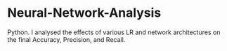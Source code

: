 # Neural-Network-Analysis
Python. I analysed the effects of various LR and network architectures on the final Accuracy, Precision, and Recall. 
